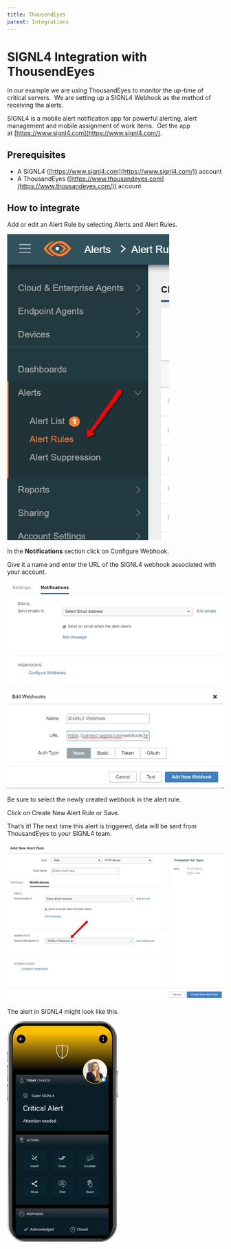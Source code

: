 ```yaml
---
title: ThousendEyes
parent: Integrations
---
```


# SIGNL4 Integration with ThousendEyes

In our example we are using ThousandEyes to monitor the up-time of critical servers.  We are setting up a SIGNL4 Webhook as the method of receiving the alerts.

SIGNL4 is a mobile alert notification app for powerful alerting, alert management and mobile assignment of work items.  Get the app at [https://www.signl4.com](https://www.signl4.com/).

## Prerequisites

- A SIGNL4 ([https://www.signl4.com](https://www.signl4.com/)) account
- A ThousandEyes ([https://www.thousandeyes.com](https://www.thousandeyes.com/)) account

## How to integrate

Add or edit an Alert Rule by selecting Alerts and Alert Rules.

![te_alert0](thousendeyes-alert1.png)

In the **Notifications** section click on Configure Webhook.

Give it a name and enter the URL of the SIGNL4 webhook associated with your account.

![ThousendEyes Webhook 1](thousendeyes-webhook1.png)

![ThousendEyes Webhook 2](thousendeyes-webhook2.png)

Be sure to select the newly created webhook in the alert rule.

Click on Create New Alert Rule or Save.

That’s it! The next time this alert is triggered, data will be sent from ThousandEyes to your SIGNL4 team.

![te_alert2](thousendeyes-alert2.png)

The alert in SIGNL4 might look like this.

![SIGNL4 Alert](signl4-alert.png)
